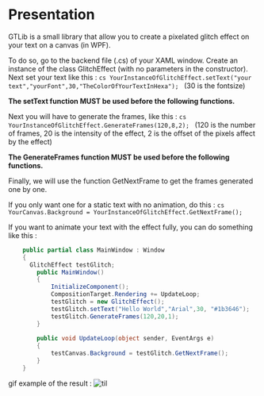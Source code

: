 # Presentation
GTLib is a small library that allow you to create a pixelated glitch effect on your text on a canvas (in WPF).

To do so, go to the backend file (.cs) of your XAML window.
Create an instance of the class GlitchEffect (with no parameters in the constructor).
Next set your text like this :
```cs YourInstanceOfGlitchEffect.setText("your text","yourFont",30,"TheColorOfYourTextInHexa"); ```
(30 is the fontsize)

**The setText function MUST be used before the following functions.**

Next you will have to generate the frames, like this : 
```cs YourInstanceOfGlitchEffect.GenerateFrames(120,8,2); ```
(120 is the number of frames, 20 is the intensity of the effect, 2 is the offset of the pixels affect by the effect)

**The GenerateFrames function MUST be used before the following functions.**

Finally, we will use the function GetNextFrame to get the frames generated one by one.

If you only want one for a static text with no animation, do this : 
```cs YourCanvas.Background = YourInstanceOfGlitchEffect.GetNextFrame(); ```

If you want to animate your text with the effect fully, you can do something like this :

```cs
    public partial class MainWindow : Window
    {
      GlitchEffect testGlitch;
        public MainWindow()
        {
            InitializeComponent();
            CompositionTarget.Rendering += UpdateLoop;
            testGlitch = new GlitchEffect();
            testGlitch.setText("Hello World","Arial",30, "#1b3646");
            testGlitch.GenerateFrames(120,20,1);
        }
	
        public void UpdateLoop(object sender, EventArgs e)
        {
            testCanvas.Background = testGlitch.GetNextFrame();
        }
    }
```

gif example of the result :
![til](https://raw.githubusercontent.com/Atk0o/GTlib/master/Untilted.gif)
